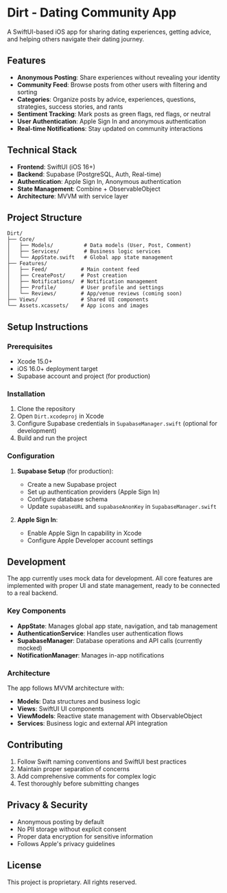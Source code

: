 # Dirt - Dating Community App

A SwiftUI-based iOS app for sharing dating experiences, getting advice, and helping others navigate their dating journey.

## Features

- **Anonymous Posting**: Share experiences without revealing your identity
- **Community Feed**: Browse posts from other users with filtering and sorting
- **Categories**: Organize posts by advice, experiences, questions, strategies, success stories, and rants
- **Sentiment Tracking**: Mark posts as green flags, red flags, or neutral
- **User Authentication**: Apple Sign In and anonymous authentication
- **Real-time Notifications**: Stay updated on community interactions

## Technical Stack

- **Frontend**: SwiftUI (iOS 16+)
- **Backend**: Supabase (PostgreSQL, Auth, Real-time)
- **Authentication**: Apple Sign In, Anonymous authentication
- **State Management**: Combine + ObservableObject
- **Architecture**: MVVM with service layer

## Project Structure

```
Dirt/
├── Core/
│   ├── Models/          # Data models (User, Post, Comment)
│   ├── Services/        # Business logic services
│   └── AppState.swift   # Global app state management
├── Features/
│   ├── Feed/           # Main content feed
│   ├── CreatePost/     # Post creation
│   ├── Notifications/  # Notification management
│   ├── Profile/        # User profile and settings
│   └── Reviews/        # App/venue reviews (coming soon)
├── Views/              # Shared UI components
└── Assets.xcassets/    # App icons and images
```

## Setup Instructions

### Prerequisites
- Xcode 15.0+
- iOS 16.0+ deployment target
- Supabase account and project (for production)

### Installation
1. Clone the repository
2. Open `Dirt.xcodeproj` in Xcode
3. Configure Supabase credentials in `SupabaseManager.swift` (optional for development)
4. Build and run the project

### Configuration
1. **Supabase Setup** (for production):
   - Create a new Supabase project
   - Set up authentication providers (Apple Sign In)
   - Configure database schema
   - Update `supabaseURL` and `supabaseAnonKey` in `SupabaseManager.swift`

2. **Apple Sign In**:
   - Enable Apple Sign In capability in Xcode
   - Configure Apple Developer account settings

## Development

The app currently uses mock data for development. All core features are implemented with proper UI and state management, ready to be connected to a real backend.

### Key Components

- **AppState**: Manages global app state, navigation, and tab management
- **AuthenticationService**: Handles user authentication flows
- **SupabaseManager**: Database operations and API calls (currently mocked)
- **NotificationManager**: Manages in-app notifications

### Architecture

The app follows MVVM architecture with:
- **Models**: Data structures and business logic
- **Views**: SwiftUI UI components
- **ViewModels**: Reactive state management with ObservableObject
- **Services**: Business logic and external API integration

## Contributing

1. Follow Swift naming conventions and SwiftUI best practices
2. Maintain proper separation of concerns
3. Add comprehensive comments for complex logic
4. Test thoroughly before submitting changes

## Privacy & Security

- Anonymous posting by default
- No PII storage without explicit consent
- Proper data encryption for sensitive information
- Follows Apple's privacy guidelines

## License

This project is proprietary. All rights reserved.